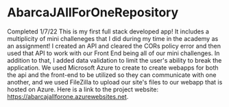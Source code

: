 # AbarcaJAllForOneRepository
Completed 1/7/22
This is my first full stack developed app! It includes a multiplicity of mini challeneges that I did during my time in the academy as an assignment! I created an API and cleared the CORs policy error and then used that API to work with our Front End being all of our mini challenges. In addition to that, I added data validation to limit the user's ability to break the application. We used Microsoft Azure to create to create webapps for both the api and the front-end to be utilized so they can communicate with one another, and we used FileZilla to upload our site's files to our webapp that is hosted on Azure.
Here is a link to the project website: https://abarcajallforone.azurewebsites.net.
